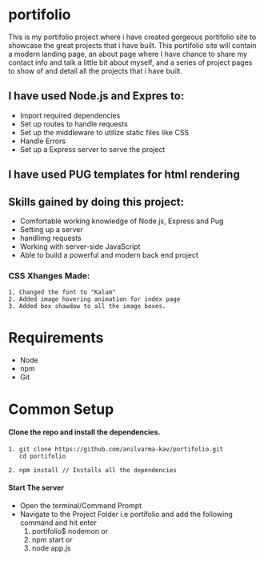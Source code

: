 # portifolio
This is my portifolio project where i have created gorgeous portifolio site to showcase the great projects that i have built. This portifolio site will contain a modern landing page, an about page where I have chance to share my contact info and talk a little bit about myself, and a series of project pages to show of and detail all the projects that i have built.

## I have used Node.js and Expres to:
* Import required dependencies
* Set up routes to handle requests
* Set up the middleware to utilize static files like CSS
* Handle Errors
* Set up a Express server to serve the project

## I have used PUG templates for html rendering

## Skills gained by doing this project:
* Comfortable working knowledge of Node.js, Express and Pug
* Setting up a server
* handlimg requests
* Working with server-side JavaScript
* Able to build a powerful and modern back end project

### CSS Xhanges Made:
    1. Changed the font to "Kalam"
    2. Added image hovering animation for index page
    3. Added box shawdow to all the image boxes.
# Requirements
* Node
* npm
* Git

# Common Setup
#### Clone the repo and install the dependencies.
    1. git clone https://github.com/anilvarma-kav/portifolio.git
       cd portifolio

    2. npm install // Installs all the dependencies

#### Start The server
* Open the terminal/Command Prompt
* Navigate to the Project Folder i.e portifolio and add the following command and hit enter
    1. portifolio$ nodemon
           or
    2. npm start
           or
    3. node app.js



